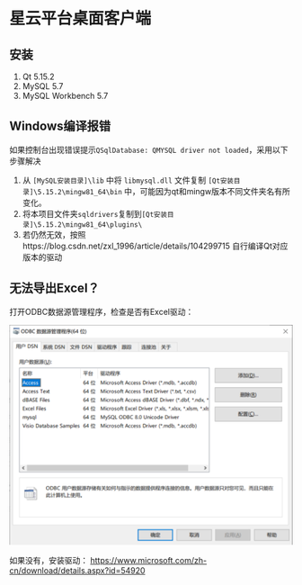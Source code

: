 # 星云平台桌面客户端

## 安装

1. Qt 5.15.2
2. MySQL 5.7
3. MySQL Workbench 5.7

## Windows编译报错

如果控制台出现错误提示`QSqlDatabase: QMYSQL driver not loaded`，采用以下步骤解决

1. 从 `[MySQL安装目录]\lib` 中将 `libmysql.dll` 文件复制 `[Qt安装目录]\5.15.2\mingw81_64\bin` 中，可能因为qt和mingw版本不同文件夹名有所变化。
2. 将本项目文件夹`sqldrivers`复制到`[Qt安装目录]\5.15.2\mingw81_64\plugins\`
3. 若仍然无效，按照https://blog.csdn.net/zxl_1996/article/details/104299715 自行编译Qt对应版本的驱动

## 无法导出Excel？

打开ODBC数据源管理程序，检查是否有Excel驱动：

<img src="README.assets/image-20210519191528601.png" alt="image-20210519191528601" style="zoom: 50%;" />

如果没有，安装驱动： https://www.microsoft.com/zh-cn/download/details.aspx?id=54920




